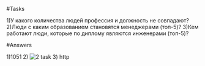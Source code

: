 #Tasks

1)У какого количества людей профессия и должность не совпадают?
2)Люди с каким образованием становятся менеджерами (топ-5)?
3)Кем работают люди, которые по диплому являются инженерами (топ-5)? 

#Answers

1)1051
2) ![2 task](https://github.com/sHakalUF/da/blob/main/2%20task.jpg)
3) http
